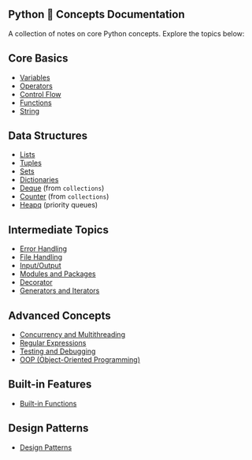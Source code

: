 ## Python 🐍 Concepts Documentation

A collection of notes on core Python concepts. Explore the topics below:

## Core Basics
- [Variables](./Variables.md)
- [Operators](./Operators.md)
- [Control Flow](./Control%20Flow.md)
- [Functions](./Functions.md)
- [String](./String.md)

## Data Structures
- [Lists](./Lists.md)
- [Tuples](./Tuples.md)
- [Sets](./Sets.md)
- [Dictionaries](./Dictionaries.md)
- [Deque](./Deque.md) (from `collections`)
- [Counter](./Counter.md) (from `collections`)
- [Heapq](./Heapq.md) (priority queues)

## Intermediate Topics
- [Error Handling](./Error%20Handling.md)
- [File Handling](./File%20Handling.md)
- [Input/Output](./Input%5COutput.md) 
- [Modules and Packages](./Modules%20and%20Packages.md)
- [Decorator](./Decorator.md)
- [Generators and Iterators](./Generators%20and%20Iterators.md)

## Advanced Concepts
- [Concurrency and Multithreading](./Concurrency%20and%20Multithreading.md)
- [Regular Expressions](./Regular%20Expressions.md)
- [Testing and Debugging](./Testing%20and%20Debugging.md)
- [OOP (Object-Oriented Programming)](./OOP.md)

## Built-in Features
- [Built-in Functions](./Built-in%20Functions.md)

## Design Patterns
- [Design Patterns](Design%20Patterns.md)
